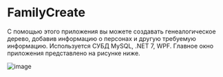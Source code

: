 # FamilyCreate
С помощью этого приложения вы можете создавать генеалогическое дерево, добавив информацию о персонах и другую требуемую информацию.
Используется СУБД MySQL, .NET 7, WPF.
Главное окно приложения представлено на рисунке ниже.

![image](https://github.com/loyvsc/FamilyCreate/assets/119746866/34ec15f4-afca-4936-a68b-4e6ec1b6b831)
